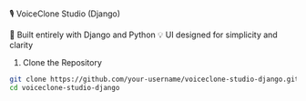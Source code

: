 🎙 VoiceClone Studio (Django)

🧱 Built entirely with Django and Python
💡 UI designed for simplicity and clarity

1. Clone the Repository

```bash
git clone https://github.com/your-username/voiceclone-studio-django.git
cd voiceclone-studio-django
